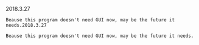 2018.3.27

	Beause this program doesn't need GUI now, may be the future it needs.2018.3.27

	Beause this program doesn't need GUI now, may be the future it needs.

